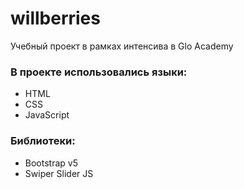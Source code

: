 # willberries
Учебный проект в рамках интенсива в Glo Academy
### В проекте использовались языки:
- HTML
- CSS
- JavaScript

### Библиотеки: 
- Bootstrap v5
- Swiper Slider JS
